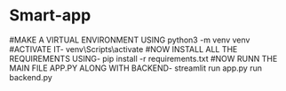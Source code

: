# Smart-app
#MAKE A VIRTUAL ENVIRONMENT USING
python3 -m venv venv
#ACTIVATE IT-
venv\Scripts\activate
#NOW INSTALL ALL THE REQUIREMENTS USING-
pip install -r requirements.txt
#NOW RUNN THE MAIN FILE APP.PY ALONG WITH BACKEND-
streamlit run app.py
run backend.py
